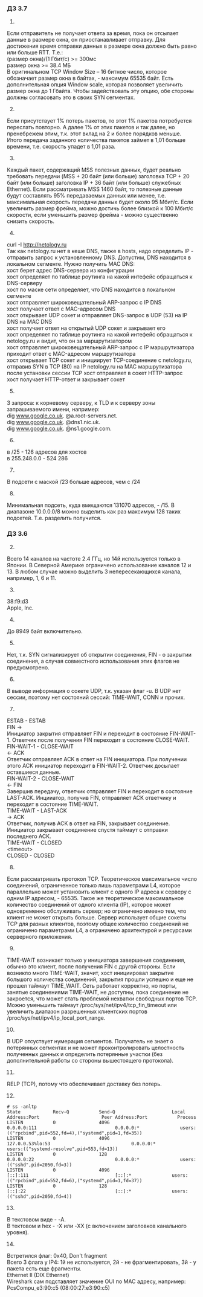 ### ДЗ 3.7

1.
Если отправитель не получает ответа за время, пока он отсылает данные в размере окна, он приостанавливает отправку. Для достижения время отправки данных в размере окна должно быть равно или больше RTT. Т.е.:\
(размер окна)/(1 Гбит/с) >= 300мс\
размер окна >= 38.4 МБ\
В оригинальном TCP Window Size – 16 битное число, которое обозначает размер окна в байтах, - максимум 65535 байт. Есть дополнительная опция Window scale, которая позволяет увеличить размер окна до 1 Гбайта. Чтобы задействовать эту опцию, обе стороны должны согласовать это в своих SYN сегментах.

2.
Если присутствует 1% потерь пакетов, то этот 1% пакетов потребуется переслать повторно. А далее 1% от этих пакетов и так далее, но пренебрежем этим, т.к. этот вклад на 2 и более порядков меньше. Итого передача заданного количества пакетов займет в 1,01 больше времени, т.е. скорость упадет в 1,01 раза.

3.
Каждый пакет, содержащий MSS полезных данных, будет реально требовать передачи (MSS + 20 байт (или больше) заголовка TCP + 20 байт (или больше) заголовка IP + 36 байт (или больше) служебных Ethernet). Если рассматривать MSS 1460 байт, то полезные данные будут составлять 95% передаваемых данных или менее, т.е. максимальная скорость передачи данных будет около 95 Мбит/с. Если увеличить размер фрейма, можно достичь более близкой к 100 Мбит/с скорости, если уменьшить размер фрейма - можно существенно снизить скорость.

4.
curl -I http://netology.ru \
Так как netology.ru нет в кеше DNS, также в hosts, надо определить IP - отправить запрос к установленному DNS. Допустим, DNS находится в локальном сегменте. Нужно получить MAC DNS:\
хост берет адрес DNS-сервера из конфигурации\
хост определяет по таблице роутинга на какой интефейс обращаться к DNS-серверу\
хост по маске сети определяет, что DNS находится в локальном сегменте\
хост отправляет широковещательный ARP-запрос с IP DNS\
хост получает ответ с MAC-адресом DNS\
хост открывает UDP сокет и отправляет DNS-запрос в UDP (53) на IP DNS на MAC DNS\
хост получает ответ на открытый UDP сокет и закрывает его\
хост определяет по таблице роутинга на какой интефейс обращаться к netology.ru и видит, что он за маршрутизатором\
хост отправляет широковещательный ARP-запрос с IP маршрутизатора\
приходит ответ с MAC-адресом маршрутизатора\
хост открывает TCP сокет и инициирует TCP-соединение с netology.ru, отправив SYN в TCP (80) на IP netology.ru на MAC маршрутизатора\
после установки сессии TCP хост отправляет в сокет HTTP-запрос\
хост получает HTTP-ответ и закрывает сокет

5.
3 запроса: к корневому серверу, к TLD и к серверу зоны запрашиваемого имени, например:\
dig www.google.co.uk. @a.root-servers.net.\
dig www.google.co.uk. @dns1.nic.uk.\
dig www.google.co.uk. @ns1.google.com.

6.
в /25 - 126 адресов для хостов\
в 255.248.0.0 - 524 286

7.
В подсети с маской /23 больше адресов, чем с /24

8.
Минимальная подсеть, куда вмещаются 131070 адресов, - /15. В диапазоне 10.0.0.0/8 можно выделить как раз максимум 128 таких подсетей. Т.е. разделить получится.






### ДЗ 3.6

2.
Всего 14 каналов на частоте 2.4 ГГц, но 14й используется только в Японии. В Северной Америке ограничено использование каналов 12 и 13. В любом случае можно выделить 3 непересекающихся канала, например, 1, 6 и 11.

3.
38:f9:d3\
Apple, Inc.

4.
До 8949 байт включительно.

5.
Нет, т.к. SYN сигнализирует об открытии соединения, FIN - о закрытии соединения, а случая совместного использования этих флагов не предусмотрено.

6.
В выводе информация о сокете UDP, т.к. указан флаг -u. В UDP нет сессии, поэтому нет состояний сессий: TIME-WAIT, CONN и прочих. 

7.
ESTAB - ESTAB\
  FIN ->\
Инициатор закрытия отправляет FIN и переходит в состояние FIN-WAIT-1. Ответчик после получения FIN переходит в состояние CLOSE-WAIT.\
FIN-WAIT-1 - CLOSE-WAIT\
   <- ACK\
Ответчик отправляет ACK в ответ на FIN инициатора. При получении этого ACK инициатор переходит в FIN-WAIT-2. Ответчик досылает оставшиеся данные.\
FIN-WAIT-2 - CLOSE-WAIT\
   <- FIN\
Завершив передачу, ответчик отправляет FIN и переходит в состояние LAST-ACK. Инцииатор, получив FIN, отправляет ACK ответчику и переходит в состояние TIME-WAIT.\
TIME-WAIT - LAST-ACK\
  -> ACK\
Ответчик, получив ACK в ответ на FIN, закрывает соединение. Инициатор закрывает соединение спустя таймаут с отправки последнего ACK.\
TIME-WAIT - CLOSED\
  \<timeout>\
CLOSED - CLOSED

8.
Если рассматривать протокол TCP. Теоретическое максимальное число соединений, ограниченное только лишь параметрами L4, которое параллельно может установить клиент с одного IP адреса к серверу с одним IP адресом, - 65535. Такое же теоретическое максимальное количество соединений от одного клиента (IP), которое может одновременно обслуживать сервер; но ограничено имеено тем, что клиент не может открыть больше. Сервер использует общие сокеты TCP для разных клиентов, поэтому общее количество соединений не ограничено параметрами L4, а ограничено архитектурой и ресурсами серверного приложения.

9.
TIME-WAIT возникает только у инициатора завершения соединения, обычно это клиент, после получения FIN с другой стороны. Если возникло много TIME-WAIT, значит, хост инициировал закрытие большого количества соединений, закрытия прошли успешно и еще не прошел таймаут TIME_WAIT. Сеть работает корректно, но порты, занятые соединениями TIME-WAIT, не доступны, пока соединение не закроется, что может стать проблемой нехватки свободных портов TCP. Можно уменьшить таймаут /proc/sys/net/ipv4/tcp_fin_timeout или увеличить диапазон разрешенных клиентских портов /proc/sys/net/ipv4/ip_local_port_range. 

10.
В UDP отсуствует нумерация сегментов. Получатель не знает о потерянных сегментах и не может проконтролировать целостность полученных данных и определить потерянные участки (без дополнительной работы со стороны вышестоящего протокола).

11.
RELP (TCP), потому что обеспечивает доставку без потерь.

12.
```
# ss -anltp
State            Recv-Q           Send-Q                     Local Address:Port                       Peer Address:Port           Process
LISTEN           0                4096                             0.0.0.0:111                             0.0.0.0:*               users:(("rpcbind",pid=552,fd=4),("systemd",pid=1,fd=35))
LISTEN           0                4096                       127.0.0.53%lo:53                              0.0.0.0:*               users:(("systemd-resolve",pid=553,fd=13))
LISTEN           0                128                              0.0.0.0:22                              0.0.0.0:*               users:(("sshd",pid=2050,fd=3))
LISTEN           0                4096                                [::]:111                                [::]:*               users:(("rpcbind",pid=552,fd=6),("systemd",pid=1,fd=37))
LISTEN           0                128                                 [::]:22                                 [::]:*               users:(("sshd",pid=2050,fd=4))
```

13.
В текстовом виде - -A.\
В тектовом и hex - -X или -XX (с включением заголовков канального уровня).

14.
Встретился флаг: 0x40, Don't fragment\
Всего 3 флага у IP4: 1й не используется, 2й - не фрагментировать, 3й - у пакета есть еще фрагменты.\
Ethernet II (DIX Ethernet)\
Wireshark сам подставляет значение OUI по MAC адресу, например: PcsCompu_e3:90:c5 (08:00:27:e3:90:c5)
